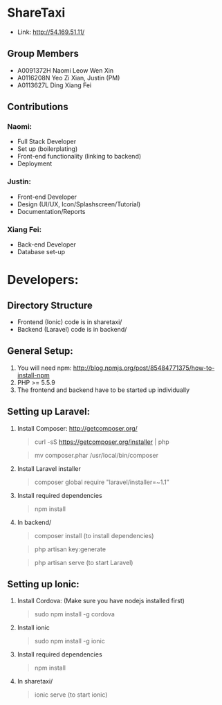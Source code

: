 # ShareTaxi
* Link: http://54.169.51.11/

## Group Members
* A0091372H Naomi Leow Wen Xin
* A0116208N Yeo Zi Xian, Justin (PM)
* A0113627L Ding Xiang Fei

## Contributions
### Naomi: ###
* Full Stack Developer
* Set up (boilerplating)
* Front-end functionality (linking to backend)
* Deployment
### Justin: ###
* Front-end Developer
* Design (UI/UX, Icon/Splashscreen/Tutorial)
* Documentation/Reports
### Xiang Fei: ###
* Back-end Developer
* Database set-up

# Developers:
## Directory Structure
- Frontend (Ionic) code is in sharetaxi/
- Backend (Laravel) code is in backend/

## General Setup:
1. You will need npm: http://blog.npmjs.org/post/85484771375/how-to-install-npm
2. PHP >= 5.5.9
3. The frontend and backend have to be started up individually

## Setting up Laravel:
1. Install Composer: http://getcomposer.org/

     > curl -sS https://getcomposer.org/installer | php

     > mv composer.phar /usr/local/bin/composer

2. Install Laravel installer
    > composer global require "laravel/installer=~1.1”
3. Install required dependencies
    > npm install
4. In backend/

    > composer install (to install dependencies)

    > php artisan key:generate

    > php artisan serve (to start Laravel)

## Setting up Ionic:
1. Install Cordova: (Make sure you have nodejs installed first)

    > sudo npm install -g cordova

2. Install ionic

    > sudo npm install -g ionic

3. Install required dependencies

    > npm install

4. In sharetaxi/

    > ionic serve (to start ionic)
